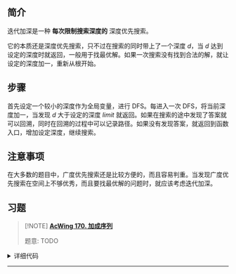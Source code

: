## 简介

迭代加深是一种 **每次限制搜索深度的** 深度优先搜索。

它的本质还是深度优先搜索，只不过在搜索的同时带上了一个深度 $d$，当 $d$ 达到设定的深度时就返回，一般用于找最优解。如果一次搜索没有找到合法的解，就让设定的深度加一，重新从根开始。

## 步骤

首先设定一个较小的深度作为全局变量，进行 DFS。每进入一次 DFS，将当前深度加一，当发现 $d$ 大于设定的深度 $\textit{limit}$ 就返回。如果在搜索的途中发现了答案就可以回溯，同时在回溯的过程中可以记录路径。如果没有发现答案，就返回到函数入口，增加设定深度，继续搜索。

## 注意事项

在大多数的题目中，广度优先搜索还是比较方便的，而且容易判重。当发现广度优先搜索在空间上不够优秀，而且要找最优解的问题时，就应该考虑迭代加深。

## 习题

> [!NOTE] **[AcWing 170. 加成序列](https://www.acwing.com/problem/content/172/)**
> 
> 题意: TODO

<details>
<summary>详细代码</summary>
<!-- tabs:start -->

##### **C++**

```cpp
const int N = 110;

int n;
int path[N];

bool dfs(int u, int k) {
    if (u == k) return path[u - 1] == n;

    bool st[N] = {0};
    for (int i = u - 1; i >= 0; i -- )
        for (int j = i; j >= 0; j -- ) {
            int s = path[i] + path[j];
            // 不合法 || 达不到目标 || 本层已经dfs过 ： continue
            if (s > n || s <= path[u - 1] || st[s]) continue;
            st[s] = true;
            path[u] = s;
            if (dfs(u + 1, k)) return true;
        }

    return false;
}

int main() {
    path[0] = 1;
    while (cin >> n, n) {
        int k = 1;
        while (!dfs(1, k)) k ++ ;

        for (int i = 0; i < k; i ++ ) cout << path[i] << ' ';
        cout << endl;
    }

    return 0;
}
```

##### **Python**

```python
```

<!-- tabs:end -->
</details>

* * *